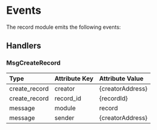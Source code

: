 <!--
order: 3
-->

# Events

The record module emits the following events:

## Handlers

### MsgCreateRecord

| Type          | Attribute Key | Attribute Value  |
| :------------ | :------------ | :--------------- |
| create_record | creator       | {creatorAddress} |
| create_record | record_id     | {recordId}       |
| message       | module        | record           |
| message       | sender        | {creatorAddress} |
